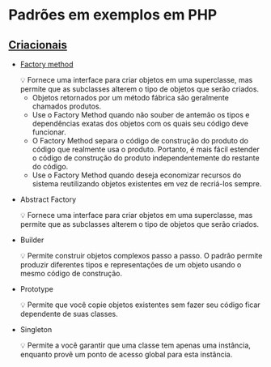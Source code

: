 # Padrões em exemplos em PHP

## [Criacionais](PadroesCriacionais)
- [Factory method](PadroesCriacionais/factory-method)

    <aside>
    💡 Fornece uma interface para criar objetos em uma superclasse, mas permite que as subclasses alterem o tipo de objetos que serão criados.
    </aside>
  
    -  Objetos retornados por um método fábrica são geralmente chamados produtos.
    -  Use o Factory Method quando não souber de antemão os tipos e dependências exatas dos objetos com os quais seu código deve funcionar.
    -  O Factory Method separa o código de construção do produto do código que realmente usa o produto. Portanto, é mais fácil estender o código de construção do produto independentemente do restante do código.
    - Use o Factory Method quando deseja economizar recursos do sistema reutilizando objetos existentes em vez de recriá-los sempre.
- Abstract Factory
    <aside>
    💡 Fornece uma interface para criar objetos em uma superclasse, mas permite que as subclasses alterem o tipo de objetos que serão criados.
    </aside>

- Builder
    <aside>
    💡 Permite construir objetos complexos passo a passo. O padrão permite produzir diferentes tipos e representações de um objeto usando o mesmo código de construção.
    </aside>

- Prototype
    <aside>
    💡 Permite que você copie objetos existentes sem fazer seu código ficar dependente de suas classes.
    </aside>

- Singleton
    <aside>
    💡 Permite a você garantir que uma classe tem apenas uma instância, enquanto provê um ponto de acesso global para esta instância.
    </aside>